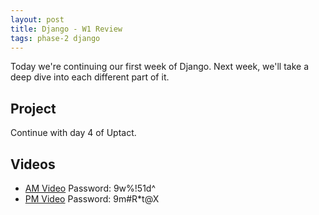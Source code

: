 ```yaml
---
layout: post
title: Django - W1 Review
tags: phase-2 django
---
```


Today we're continuing our first week of Django. Next week, we'll take a deep dive into each different part of it.

## Project

Continue with day 4 of Uptact.

## Videos

* [AM Video](https://us02web.zoom.us/rec/share/_Zd_DaPbzkZIZLOK1XrGa_N-EZm_T6a80SkYq_ZemUlyneW8dNt-bRxEhFBz1Kev) Password: 9w%!51d^
* [PM Video](https://us02web.zoom.us/rec/share/6uY2FruprTNJRNaX00vWeu0wOtvkX6a80ScXr6YJyL1gGXf8vT36GgyF0lLdrwo) Password: 9m#R*t@X
